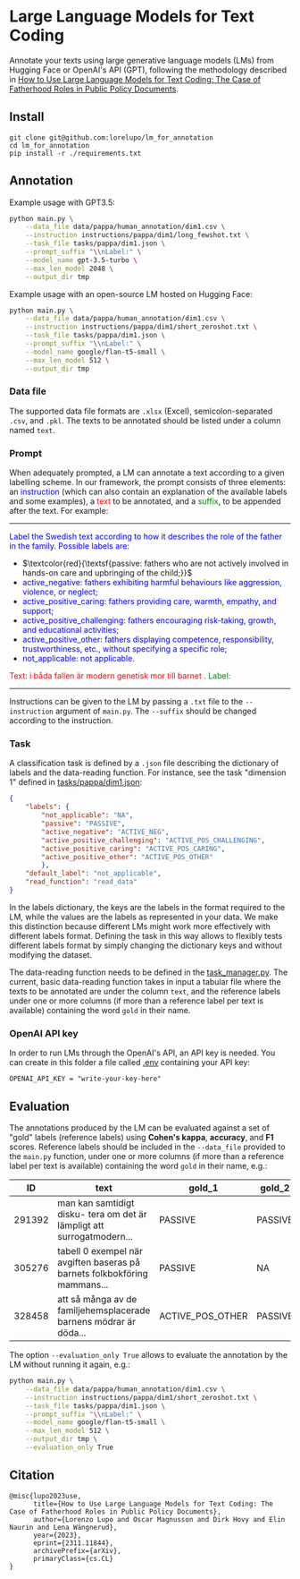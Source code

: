 # Large Language Models for Text Coding

Annotate your texts using large generative language models (LMs) from Hugging Face or OpenAI's API (GPT), following the methodology described in [How to Use Large Language Models for Text Coding: The Case of Fatherhood Roles in Public Policy Documents](https://arxiv.org/abs/2311.11844).

## Install

```
git clone git@github.com:lorelupo/lm_for_annotation
cd lm_for_annotation
pip install -r ./requirements.txt
```

## Annotation

Example usage with GPT3.5:

```bash
python main.py \
    --data_file data/pappa/human_annotation/dim1.csv \
    --instruction instructions/pappa/dim1/long_fewshot.txt \
    --task_file tasks/pappa/dim1.json \
    --prompt_suffix "\\nLabel:" \
    --model_name gpt-3.5-turbo \
    --max_len_model 2048 \
    --output_dir tmp
```

Example usage with an open-source LM hosted on Hugging Face:

```bash
python main.py \
    --data_file data/pappa/human_annotation/dim1.csv \
    --instruction instructions/pappa/dim1/short_zeroshot.txt \
    --task_file tasks/pappa/dim1.json \
    --prompt_suffix "\\nLabel:" \
    --model_name google/flan-t5-small \
    --max_len_model 512 \
    --output_dir tmp
```

### Data file

The supported data file formats are `.xlsx` (Excel), semicolon-separated `.csv`, and `.pkl`. The texts to be annotated should be listed under a column named `text`. 

### Prompt

When adequately prompted, a LM can annotate a text according to a given labelling scheme.
In our framework, the prompt consists of three elements: an <span style="color:blue">instruction</span> (which can also contain an explanation of the available labels and some examples), a <span style="color:red">text</span> to be annotated, and a <span style="color:green">suffix</span>, to be appended after the text. For example:

---
<span style="color:blue">
Label the Swedish text according to how it describes the role of the father in the family.
Possible labels are:
</span>

- $\textcolor{red}{\textsf{passive: fathers who are not actively involved in hands-on care and upbringing of the child;}}$
- <span style="color:blue">active_negative: fathers exhibiting harmful behaviours like aggression, violence, or neglect;</span>
- <span style="color:blue">active_positive_caring: fathers providing care, warmth, empathy, and support;</span>
- <span style="color:blue">active_positive_challenging: fathers encouraging risk-taking, growth, and educational activities;</span>
- <span style="color:blue">active_positive_other: fathers displaying competence, responsibility, trustworthiness, etc., without specifying a specific role;</span>
- <span style="color:blue">not_applicable: not applicable.</span>


<span style="color:red">
Text: i båda fallen är modern genetisk mor till barnet .
</span>

<span style="color:green">
Label:
</span>

---

Instructions can be given to the LM by passing a `.txt` file to the `--instruction` argument of `main.py`.
The `--suffix` should be changed according to the instruction.

### Task

A classification task is defined by a `.json` file describing the dictionary of labels and the data-reading function. For instance, see the task "dimension 1" defined in [tasks/pappa/dim1.json](tasks/pappa/dim1.json):

```json
{
    "labels": {
        "not_applicable": "NA",
        "passive": "PASSIVE",
        "active_negative": "ACTIVE_NEG",
        "active_positive_challenging": "ACTIVE_POS_CHALLENGING",
        "active_positive_caring": "ACTIVE_POS_CARING",
        "active_positive_other": "ACTIVE_POS_OTHER"
        },
    "default_label": "not_applicable",
    "read_function": "read_data"
}
```

In the labels dictionary, the keys are the labels in the format required to the LM, while the values are the labels as represented in your data. We make this distinction because different LMs might work more effectively with  different labels format. Defining the task in this way allows to flexibly tests different labels format by simply changing the dictionary keys and without modifying the dataset.

The data-reading function needs to be defined in the [task_manager.py](task_manager.py). The current, basic data-reading function takes in input a tabular file where the texts to be annotated are under the column `text`, and the reference labels under one or more columns (if more than a reference label per text is available) containing the word `gold` in their name.

### OpenAI API key

In order to run LMs through the OpenAI's API, an API key is needed. You can create in this folder a file called [.env](./.env) containing your API key:

```
OPENAI_API_KEY = "write-your-key-here"
```

## Evaluation

The annotations produced by the LM can be evaluated against a set of "gold" labels (reference labels) using **Cohen's kappa**, **accuracy**, and **F1** scores. Reference labels should be included in the `--data_file` provided to the `main.py` function, under one or more columns (if more than a reference label per text is available) containing the word `gold` in their name, e.g.:

|ID|text                         |gold_1|gold_2                                    |gold_3        |
|------|-----------------------------|---------|----------------|----------------|
|291392|man kan samtidigt disku- tera om det är lämpligt att surrogatmodern...|PASSIVE  |PASSIVE         |PASSIVE         |
|305276|tabell 0 exempel när avgiften baseras på barnets folkbokföring mammans...|PASSIVE  |NA                                      |NA         |
|328458|att så många av de familjehemsplacerade barnens mödrar är döda...|ACTIVE_POS_OTHER  |PASSIVE         |ACTIVE_POS_OTHER         |

The option `--evaluation_only True` allows to evaluate the annotation by the LM without running it again, e.g.: 

```bash
python main.py \
    --data_file data/pappa/human_annotation/dim1.csv \
    --instruction instructions/pappa/dim1/short_zeroshot.txt \
    --task_file tasks/pappa/dim1.json \
    --prompt_suffix "\\nLabel:" \
    --model_name google/flan-t5-small \
    --max_len_model 512 \
    --output_dir tmp \
    --evaluation_only True
```

## Citation

```
@misc{lupo2023use,
      title={How to Use Large Language Models for Text Coding: The Case of Fatherhood Roles in Public Policy Documents}, 
      author={Lorenzo Lupo and Oscar Magnusson and Dirk Hovy and Elin Naurin and Lena Wängnerud},
      year={2023},
      eprint={2311.11844},
      archivePrefix={arXiv},
      primaryClass={cs.CL}
}
```